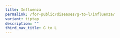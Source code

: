 ```yaml
---
title: Influenza
permalink: /for-public/diseases/g-to-l/influenza/
variant: tiptap
description: ""
third_nav_title: G to L
---
```

